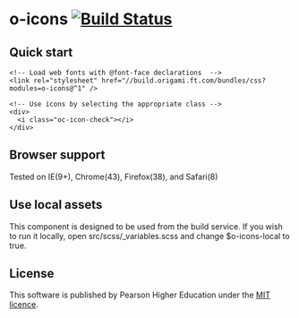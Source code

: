 # o-icons [![Build Status](https://travis-ci.org/jumolis/o-icons.svg)](https://travis-ci.org/jumolis/o-icons)

## Quick start

```
<!-- Load web fonts with @font-face declarations  -->
<link rel="stylesheet" href="//build.origami.ft.com/bundles/css?modules=o-icons@^1" />

<!-- Use icons by selecting the appropriate class -->
<div>
  <i class="oc-icon-check"></i>
</div>

```

## Browser support

Tested on IE(9+), Chrome(43), Firefox(38), and Safari(8)

## Use local assets

This component is designed to be used from the build service.  If you wish to run it locally, open src/scss/_variables.scss and change $o-icons-local to true.  

## License

This software is published by Pearson Higher Education under the [MIT licence](http://opensource.org/licenses/MIT).
